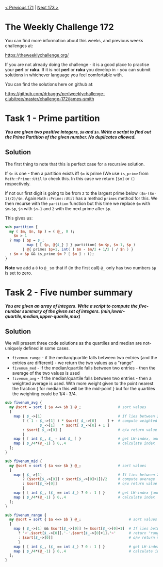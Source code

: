 [< Previous 171](https://github.com/drbaggy/perlweeklychallenge-club/tree/master/challenge-171/james-smith) |
[Next 173 >](https://github.com/drbaggy/perlweeklychallenge-club/tree/master/challenge-173/james-smith)

# The Weekly Challenge 172

You can find more information about this weeks, and previous weeks challenges at:

  https://theweeklychallenge.org/

If you are not already doing the challenge - it is a good place to practise your
**perl** or **raku**. If it is not **perl** or **raku** you develop in - you can
submit solutions in whichever language you feel comfortable with.

You can find the solutions here on github at:

https://github.com/drbaggy/perlweeklychallenge-club/tree/master/challenge-172/james-smith

# Task 1 - Prime partition

***You are given two positive integers, `$m` and `$n`.  Write a script to find out the Prime Partition of the given number. No duplicates allowed.***

## Solution

The first thing to note that this is perfect case for a recursive solution.

If `$n` is one - then a partition exists iff `$m` is prime (We use `is_prime` from  `Math::Prime::Util` to check this. In this case we return `[$m]` or `()` respectively.

If not our first digit is going to be from `2` to the largest prime below `($m-($n-1)/2)/$n`. Again `Math::Prime::Util` has a method `primes` method for this. We then recurse with the `partition` function but this time we replace `$m` with `$m-$p`, `$n` with `$n-1` and `2` with the next prime after `$p`.

This gives us:

```perl
sub partition {
  my ( $m, $n, $p ) = ( @_, 0 );
    $n > 1
  ? map { $p = $_;
          map { [ $p, @{$_} ] } partition( $m-$p, $n-1, $p )
        } @{ primes $p+1, int( ( $m - $n/2 + 1/2 ) / $n ) }
  : $m > $p && is_prime $m ? [ $m ] : ();
}
```

**Note** we add a `0` to `@_` so that if (in the first call) `@_` only has two numbers `$p` is set to zero.

# Task 2 - Five number summary

***You are given an array of integers.  Write a script to compute the five-number summary of the given set of integers. (min,lower-quartile,median,upper-quarile,max)***

## Solution

We will present three code solutions as the quartiles and median are not-uniquely defined in some cases.

 * `fivenum_range` - if the median/quartile falls between two entries {and the entries are different} - we return the two values as a "range"
 * `fivenum_med` -  if the median/quartile falls between two entries - then the average of the two values is used
 * `fivenum_avg` - if the median/quartile falls between two entries - then a weighted average is used. With more weight given to the point nearest the fraction { for median this will be the mid-point } but for the quartiles the weighting could be 1/4 : 3/4.

```perl
sub fivenum_avg {
  my @sort = sort { $a <=> $b } @_;                 # sort values
  [
    map { $_->[1]                                   # If lies between 2 points
        ? ( 1 - $_->[1] ) * $sort[ $_->[0]     ] +  # compute weighted average
                $_->[1]   * $sort[ $_->[0] + 1 ]
        : $sort[ $_->[0] ]                          # o/w return value
        }
    map { [ int $_, $_ - int $_ ] }                 # get LH-index, and distance of point from this
    map { $_/4*(@_-1) } 0..4                        # calculate index
  ];
}

sub fivenum_mid {
  my @sort = sort { $a <=> $b } @_;                 # sort values
  [
    map { $_->[1]                                   # If lies between 2 points
        ? ($sort[$_->[0]] + $sort[$_->[0]+1])/2     # compute average
        : $sort[$_->[0]]                            # o/w return value
        }                                      
    map { [ int $_, ($_ == int $_) ? 0 : 1 ] }      # get LH-index {and flag if point lies between 2 numbers
    map { $_/4*(@_-1) } 0..4                        # calculate index
  ];
}

sub fivenum_range {
  my @sort = sort { $a <=> $b } @_;                      # sort values
  [
    map { $_->[1] && $sort[$_->[0]] != $sort[$_->[0]+1]  # If lies between 2 points
      ? '<'.$sort[$_->[0]].'-'.$sort[$_->[0]+1].'>'      # return "range"
      : $sort[$_->[0]]                                   # o/w return value
      }
    map { [ int $_, ($_ == int $_) ? 0 : 1 ] }           # get LH-index {and flag if point lies between 2 numbers
    map { $_/4*(@_-1) } 0..4                             # calculate index
  ];
}
```
